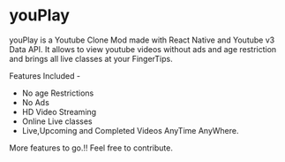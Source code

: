 # youPlay
youPlay is a Youtube Clone Mod made with React Native and Youtube v3 Data API. 
It allows to view youtube videos  without ads and age restriction and brings
all live classes at your FingerTips.

Features Included -
- No age Restrictions
- No Ads
- HD Video Streaming
- Online Live classes 
- Live,Upcoming and Completed Videos AnyTime AnyWhere.

More features to go.!!
Feel free to contribute.
